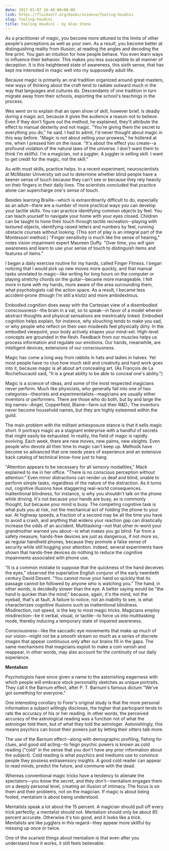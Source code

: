 ```yaml
---
date: 2017-01-07 16:48:00+00:00
link: https://fluidself.org/books/science/fooling-houdini
slug: fooling-houdini
title: Fooling Houdini - by Alex Stone
---
```


As a practitioner of magic, you become more attuned to the limits of other people's perceptions as well as your own. As a result, you become better at distinguishing reality from illusion, at reading the angles and decoding the fine print. You gain an intuition for how people behave. You even learn ways to influence their behavior. This makes you less susceptible to all manner of deception. It is this heightened state of awareness, this sixth sense, that has kept me interested in magic well into my supposedly adult life.

Because magic is primarily an oral tradition organized around great masters, new ways of thinking about the craft tend to radiate outward much in the way that languages and cultures do. Descendants of one tradition in turn migrate away from their schools, exporting the school's teachings in the process.

Wes went on to explain that an open show of skill, however brief, is deadly during a magic act, because it gives the audience a reason not to believe. Even if they don't figure out the method, he explained, they'll attribute the effect to manual dexterity and not magic. "You're giving them the secret to everything you do," he said. I had to admit, I'd never thought about magic in this way before. "Magic is not about selling your prowess," he hollered at me, when I pressed him on the issue. "It's about the effect you create--a profound violation of the natural laws of the universe. I don't want them to think I'm skillful. I'm a magician, not a juggler. A juggler is selling skill. I want to get credit for the magic, not the skill."

As with most skills, practice helps. In a recent experiment, neuroscientists at McMaster University set out to determine whether blind people have a keener sense of touch because they can't see or because they rely heavily on their fingers in their daily lives. The scientists concluded that practice alone can supercharge one's sense of touch.

Besides learning Braille--which is extraordinarily difficult to do, especially as an adult--there are a number of more practical ways you can develop your tactile skills. You can practice identifying common objects by feel. You can teach yourself to navigate your home with your eyes closed. Children can be taught to hone their touch through tactile recreation--playing with textured objects, identifying raised letters and numbers by feel, running obstacle courses without looking. (This sort of play is an integral part of the Montessori method.) "Finger sensitivity is much like the sense of hearing," notes vision impairment expert Maureen Duffy. "Over time, you will gain awareness and learn to use your sense of touch to distinguish items and features of items."

I began a daily exercise routine for my hands, called Finger Fitness. I began noticing that I would pick up new moves more quickly, and that manual tasks unrelated to magic--like writing for long hours on the computer or playing stretchy chords on the guitar--became more manageable. I felt more in tune with my hands, more aware of the area surrounding them, what psychologists call the action space. As a result, I became less accident-prone (though I'm still a klutz) and more ambidextrous.

Embodied cognition does away with the Cartesian view of a disembodied consciousness--the brain in a vat, so to speak--in favor of a model wherein abstract thoughts and physical sensations are inextricably linked. Embodied cognition helps explain, for instance, why slouching tends to make you sad, or why people who reflect on their own misdeeds feel physically dirty. In the embodied viewpoint, your body actively shapes your mind-set. High-level concepts are grounded in the flesh. Feedback from our muscles helps us process information and regulate our emotions. Our hands, meanwhile, are intelligent devices, extensions of our consciousness.

Magic has come a long way from rabbits in hats and ladies in halves. Yet most people have no clue how much skill and creativity and hard work goes into it, because magic is all about art concealing art. (As François de La Rochefoucauld said, "It is a great ability to be able to conceal one's ability.")

Magic is a science of ideas, and some of the most respected magicians never perform. Much like physicists, who generally fall into one of two categories--theorists and experimentalists--magicians are usually either inventors or performers. There are those who do both, but by and large the big names--Angel, Copperfield, Blaine--farm out their R&D.; The inventors never become household names, but they are highly esteemed within the guild.

The main problem with the militant antiexposure stance is that it sells magic short. It portrays magic as a stagnant enterprise with a handful of secrets that might easily be exhausted. In reality, the field of magic is rapidly evolving. Each week, there are new moves, new palms, new sleights. Even people who devote all their time to magic can't keep up. Methods have become so advanced that one needs years of experience and an extensive back catalog of technical know-how just to hang.

"Attention appears to be necessary for all sensory modalities," Mack explained to me in her office. "There is no conscious perception without attention." Even minor distractions can render us deaf and blind, unable to perform simple tasks, regardless of the nature of the distraction. As it turns out, cognitive illusions have staggering real-world consequences. Inattentional blindness, for instance, is why you shouldn't talk on the phone while driving. It's not because your hands are busy, as is commonly thought, but because your mind is busy. The competing cognitive task is what puts you at risk, not the mechanical act of holding the phone to your ear. At highway speeds, a fraction of a second may be all the time you have to avoid a crash, and anything that widens your reaction gap can drastically increase the odds of an accident. Multitasking--not that other m-word your grandmother warned you about--is what makes you go blind. Far from a safety measure, hands-free devices are just as dangerous, if not more so, as regular handheld phones, because they promote a false sense of security while still hogging your attention. Indeed, several experiments have shown that hands-free devices do nothing to reduce the cognitive impairments associated with phone use.

"It is a common mistake to suppose that the quickness of the hand deceives the eyes," observed the superlative English conjuror of the early twentieth century David Devant. "You cannot move your hand so quickly that its passage cannot be followed by anyone who is watching you." The hand, in other words, is decidedly slower than the eye. A better saying would be "the hand is quicker than the mind," because, again, it's the mind, not the eyeball, that's at fault. A failure to notice, not an inability to see, is what characterizes cognitive illusions such as inattentional blindness. Misdirection, not speed, is the key to most magic tricks. Magicians employ misdirection--be it verbal, visual, or tactile--to force us into multitasking mode, thereby inducing a temporary state of impaired awareness.

Consciousness--like the saccadic eye movements that make up much of our vision--might not be a smooth stream so much as a series of discrete images that appear continuous only after our brains fill in the gaps. The same mechanisms that magicians exploit to make a coin vanish and reappear, in other words, may also account for the continuity of our daily experience.

**Mentalism**

Psychologists have since given a name to the astonishing eagerness with which people will embrace stock personality sketches as unique portraits. They call it the Barnum effect, after P. T. Barnum's famous dictum "We've got something for everyone."

One interesting corollary to Forer's original study is that the more personal information a subject willingly discloses, the higher that participant tends to rate the accuracy of his or her reading. In other words, the perceived accuracy of the astrological reading was a function not of what the astrologer told them, but of what they told the astrologer. Astonishingly, this means psychics can boost their powers just by letting their sitters talk more.

The use of the Barnum effect--along with demographic profiling, fishing for clues, and good old acting--to feign psychic powers is known as cold reading ("cold" in the sense that you don't have any prior information about the subject). Cold reading is what psychics and mediums use to convince people they possess extrasensory insights. A good cold reader can appear to read minds, predict the future, and commune with the dead.

Whereas conventional magic tricks have a tendency to alienate the spectators--you know the secret, and they don't--mentalism engages them on a deeply personal level, creating an illusion of intimacy. The focus is on them and their problems, not on the magician. If magic is about being fooled, mentalism is about being understood.

Mentalists speak a lot about the 15 percent. A magician should pull off every trick perfectly; a mentalist should not. Mentalism should only be about 85 percent accurate. Otherwise it's too good, and it looks like a trick. Mentalists are like jugglers in this regard--they appear more skillful by messing up once or twice.

One of the scariest things about mentalism is that even after you understand how it works, it still feels believable.
